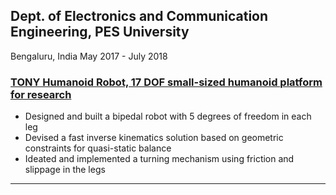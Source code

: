 <div class="researchs">
   <h2> Dept. of Electronics and Communication Engineering, PES University </h2>
    <p> <i class="fas fa-map-marker-alt" style="color: #960a0a" aria-hidden="true"></i> Bengaluru, India <i class="fa fa-fw fa-calendar" aria-hidden="true"></i> May 2017 - July 2018 </p>
    <p>
      <h3> <a href="{{base_link}}/projects/tonyhumanoid" rel="permalink">TONY Humanoid Robot, 17 DOF small-sized humanoid platform for research</a> <i class="fas fa-external-link-alt" style="font-size: small;"></i></h3>
     <ul>
      <li> Designed and built a bipedal robot with 5 degrees of freedom in each leg </li>
      <li> Devised a fast inverse kinematics solution based on geometric constraints for quasi-static balance </li>
      <li> Ideated and implemented a turning mechanism using friction and slippage in the legs </li>
     </ul> 
    </p>
</div>
<hr />
